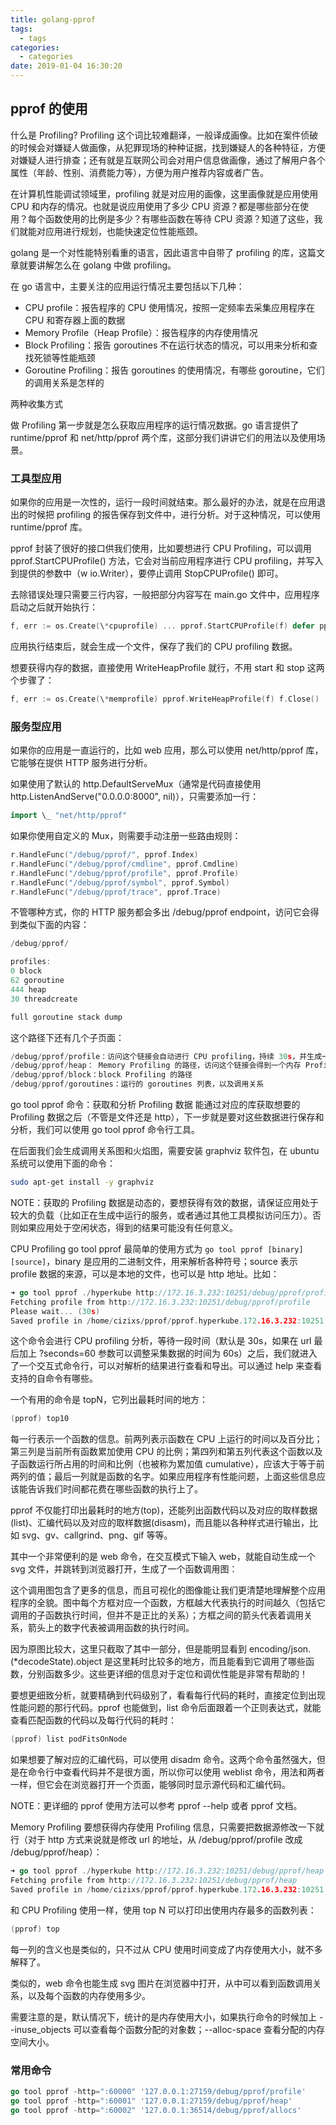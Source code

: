 ```yaml
---
title: golang-pprof
tags:
  - tags
categories:
  - categories
date: 2019-01-04 16:30:20
---
```


## pprof 的使用

什么是 Profiling?
Profiling 这个词比较难翻译，一般译成画像。比如在案件侦破的时候会对嫌疑人做画像，从犯罪现场的种种证据，找到嫌疑人的各种特征，方便对嫌疑人进行排查；还有就是互联网公司会对用户信息做画像，通过了解用户各个属性（年龄、性别、消费能力等），方便为用户推荐内容或者广告。

在计算机性能调试领域里，profiling 就是对应用的画像，这里画像就是应用使用 CPU 和内存的情况。也就是说应用使用了多少 CPU 资源？都是哪些部分在使用？每个函数使用的比例是多少？有哪些函数在等待 CPU 资源？知道了这些，我们就能对应用进行规划，也能快速定位性能瓶颈。

golang 是一个对性能特别看重的语言，因此语言中自带了 profiling 的库，这篇文章就要讲解怎么在 golang 中做 profiling。

在 go 语言中，主要关注的应用运行情况主要包括以下几种：

- CPU profile：报告程序的 CPU 使用情况，按照一定频率去采集应用程序在 CPU 和寄存器上面的数据
- Memory Profile（Heap Profile）：报告程序的内存使用情况
- Block Profiling：报告 goroutines 不在运行状态的情况，可以用来分析和查找死锁等性能瓶颈
- Goroutine Profiling：报告 goroutines 的使用情况，有哪些 goroutine，它们的调用关系是怎样的

两种收集方式

做 Profiling 第一步就是怎么获取应用程序的运行情况数据。go 语言提供了 runtime/pprof 和 net/http/pprof 两个库，这部分我们讲讲它们的用法以及使用场景。

### 工具型应用

如果你的应用是一次性的，运行一段时间就结束。那么最好的办法，就是在应用退出的时候把 profiling 的报告保存到文件中，进行分析。对于这种情况，可以使用 runtime/pprof 库。

pprof 封装了很好的接口供我们使用，比如要想进行 CPU Profiling，可以调用 pprof.StartCPUProfile() 方法，它会对当前应用程序进行 CPU profiling，并写入到提供的参数中（w io.Writer），要停止调用 StopCPUProfile() 即可。

去除错误处理只需要三行内容，一般把部分内容写在 main.go 文件中，应用程序启动之后就开始执行：

```go
f, err := os.Create(\*cpuprofile) ... pprof.StartCPUProfile(f) defer pprof.StopCPUProfile()
```

应用执行结束后，就会生成一个文件，保存了我们的 CPU profiling 数据。

想要获得内存的数据，直接使用 WriteHeapProfile 就行，不用 start 和 stop 这两个步骤了：

```go
f, err := os.Create(\*memprofile) pprof.WriteHeapProfile(f) f.Close()
```

### 服务型应用

如果你的应用是一直运行的，比如 web 应用，那么可以使用 net/http/pprof 库，它能够在提供 HTTP 服务进行分析。

如果使用了默认的 http.DefaultServeMux（通常是代码直接使用 http.ListenAndServe("0.0.0.0:8000", nil)），只需要添加一行：

```go
import \_ "net/http/pprof"
```

如果你使用自定义的 Mux，则需要手动注册一些路由规则：

```go
r.HandleFunc("/debug/pprof/", pprof.Index)
r.HandleFunc("/debug/pprof/cmdline", pprof.Cmdline)
r.HandleFunc("/debug/pprof/profile", pprof.Profile)
r.HandleFunc("/debug/pprof/symbol", pprof.Symbol)
r.HandleFunc("/debug/pprof/trace", pprof.Trace)
```

不管哪种方式，你的 HTTP 服务都会多出 /debug/pprof endpoint，访问它会得到类似下面的内容：

```go
/debug/pprof/

profiles:
0 block
62 goroutine
444 heap
30 threadcreate

full goroutine stack dump
```

这个路径下还有几个子页面：

```go
/debug/pprof/profile：访问这个链接会自动进行 CPU profiling，持续 30s，并生成一个文件供下载
/debug/pprof/heap： Memory Profiling 的路径，访问这个链接会得到一个内存 Profiling 结果的文件
/debug/pprof/block：block Profiling 的路径
/debug/pprof/goroutines：运行的 goroutines 列表，以及调用关系
```

go tool pprof 命令：获取和分析 Profiling 数据
能通过对应的库获取想要的 Profiling 数据之后（不管是文件还是 http），下一步就是要对这些数据进行保存和分析，我们可以使用 go tool pprof 命令行工具。

在后面我们会生成调用关系图和火焰图，需要安装 graphviz 软件包，在 ubuntu 系统可以使用下面的命令：

```bash
sudo apt-get install -y graphviz
```

NOTE：获取的 Profiling 数据是动态的，要想获得有效的数据，请保证应用处于较大的负载（比如正在生成中运行的服务，或者通过其他工具模拟访问压力）。否则如果应用处于空闲状态，得到的结果可能没有任何意义。

CPU Profiling
go tool pprof 最简单的使用方式为 `go tool pprof [binary] [source]`，binary 是应用的二进制文件，用来解析各种符号；source 表示 profile 数据的来源，可以是本地的文件，也可以是 http 地址。比如：

```go
➜ go tool pprof ./hyperkube http://172.16.3.232:10251/debug/pprof/profile
Fetching profile from http://172.16.3.232:10251/debug/pprof/profile
Please wait... (30s)
Saved profile in /home/cizixs/pprof/pprof.hyperkube.172.16.3.232:10251.samples.cpu.002.pb.gz Entering interactive mode (type "help" for commands) (pprof)
```

这个命令会进行 CPU profiling 分析，等待一段时间（默认是 30s，如果在 url 最后加上 ?seconds=60 参数可以调整采集数据的时间为 60s）之后，我们就进入了一个交互式命令行，可以对解析的结果进行查看和导出。可以通过 help 来查看支持的自命令有哪些。

一个有用的命令是 topN，它列出最耗时间的地方：

```go
(pprof) top10
```

每一行表示一个函数的信息。前两列表示函数在 CPU 上运行的时间以及百分比；第三列是当前所有函数累加使用 CPU 的比例；第四列和第五列代表这个函数以及子函数运行所占用的时间和比例（也被称为累加值 cumulative），应该大于等于前两列的值；最后一列就是函数的名字。如果应用程序有性能问题，上面这些信息应该能告诉我们时间都花费在哪些函数的执行上了。

pprof 不仅能打印出最耗时的地方(top)，还能列出函数代码以及对应的取样数据(list)、汇编代码以及对应的取样数据(disasm)，而且能以各种样式进行输出，比如 svg、gv、callgrind、png、gif 等等。

其中一个非常便利的是 web 命令，在交互模式下输入 web，就能自动生成一个 svg 文件，并跳转到浏览器打开，生成了一个函数调用图：

这个调用图包含了更多的信息，而且可视化的图像能让我们更清楚地理解整个应用程序的全貌。图中每个方框对应一个函数，方框越大代表执行的时间越久（包括它调用的子函数执行时间，但并不是正比的关系）；方框之间的箭头代表着调用关系，箭头上的数字代表被调用函数的执行时间。

因为原图比较大，这里只截取了其中一部分，但是能明显看到 encoding/json.(\*decodeState).object 是这里耗时比较多的地方，而且能看到它调用了哪些函数，分别函数多少。这些更详细的信息对于定位和调优性能是非常有帮助的！

要想更细致分析，就要精确到代码级别了，看看每行代码的耗时，直接定位到出现性能问题的那行代码。pprof 也能做到，list 命令后面跟着一个正则表达式，就能查看匹配函数的代码以及每行代码的耗时：

```go
(pprof) list podFitsOnNode
```

如果想要了解对应的汇编代码，可以使用 disadm <regex> 命令。这两个命令虽然强大，但是在命令行中查看代码并不是很方面，所以你可以使用 weblist 命令，用法和两者一样，但它会在浏览器打开一个页面，能够同时显示源代码和汇编代码。

NOTE：更详细的 pprof 使用方法可以参考 pprof --help 或者 pprof 文档。

Memory Profiling
要想获得内存使用 Profiling 信息，只需要把数据源修改一下就行（对于 http 方式来说就是修改 url 的地址，从 /debug/pprof/profile 改成 /debug/pprof/heap）：

```go
➜ go tool pprof ./hyperkube http://172.16.3.232:10251/debug/pprof/heap
Fetching profile from http://172.16.3.232:10251/debug/pprof/heap
Saved profile in /home/cizixs/pprof/pprof.hyperkube.172.16.3.232:10251.inuse_objects.inuse_space.002.pb.gz Entering interactive mode (type "help" for commands) (pprof)
```

和 CPU Profiling 使用一样，使用 top N 可以打印出使用内存最多的函数列表：

```go
(pprof) top
```

每一列的含义也是类似的，只不过从 CPU 使用时间变成了内存使用大小，就不多解释了。

类似的，web 命令也能生成 svg 图片在浏览器中打开，从中可以看到函数调用关系，以及每个函数的内存使用多少。

需要注意的是，默认情况下，统计的是内存使用大小，如果执行命令的时候加上 --inuse_objects 可以查看每个函数分配的对象数；--alloc-space 查看分配的内存空间大小。

### 常用命令

```go
go tool pprof -http=":60000" '127.0.0.1:27159/debug/pprof/profile'
go tool pprof -http=":60001" '127.0.0.1:27159/debug/pprof/heap'
go tool pprof -http=":60002" '127.0.0.1:36514/debug/pprof/allocs'
```
